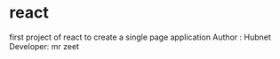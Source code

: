 # react
first project of react to create a single page application 
Author : Hubnet<br>
Developer: mr zeet
